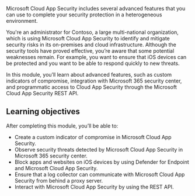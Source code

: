 Microsoft Cloud App Security includes several advanced features that you can use to complete your security protection in a heterogeneous environment.

You're an administrator for Contoso, a large multi-national organization, which is using Microsoft Cloud App Security to identify and mitigate security risks in its on-premises and cloud infrastructure. Although the security tools have proved effective, you’re aware that some potential weaknesses remain. For example, you want to ensure that iOS devices can be protected and you want to be able to respond quickly to new threats.

In this module, you’ll learn about advanced features, such as custom indicators of compromise, integration with Microsoft 365 security center, and programmatic access to Cloud App Security through the Microsoft Cloud App Security REST API.

## Learning objectives

After completing this module, you’ll be able to:
- Create a custom indicator of compromise in Microsoft Cloud App Security.
- Observe security threats detected by Microsoft Cloud App Security in Microsoft 365 security center.
- Block apps and websites on iOS devices by using Defender for Endpoint and Microsoft Cloud App Security.
- Ensure that a log collector can communicate with Microsoft Cloud App Security from behind a proxy server.
- Interact with Microsoft Cloud App Security by using the REST API.